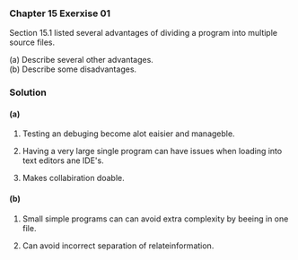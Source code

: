 ### Chapter 15 Exerxise 01

Section 15.1 listed several advantages of dividing a program into multiple
source files.

(a) Describe several other advantages.  
(b) Describe some disadvantages.

### Solution

#### (a)

1.  Testing an debuging become alot eaisier and manageble.

2.  Having a very large single program can have issues when loading into text editors ane IDE's.

3.  Makes collabiration doable.


#### (b)

1.  Small simple programs can can avoid extra complexity by beeing in one file.

2.  Can avoid incorrect separation of relateinformation.


